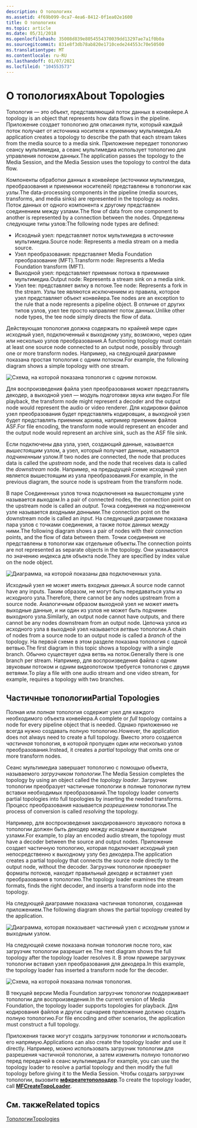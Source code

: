 ```yaml
---
description: О топологиях
ms.assetid: 4f69b099-0ca7-4ea6-8412-0f1ea02e1600
title: О топологиях
ms.topic: article
ms.date: 05/31/2018
ms.openlocfilehash: 35008d839e8054554370039dd13297ae7a1f0b0a
ms.sourcegitcommit: 831e8f3db78ab820e1710cede244553c70e50500
ms.translationtype: MT
ms.contentlocale: ru-RU
ms.lasthandoff: 01/07/2021
ms.locfileid: "104553573"
---
```

# <a name="about-topologies"></a><span data-ttu-id="29bdf-103">О топологиях</span><span class="sxs-lookup"><span data-stu-id="29bdf-103">About Topologies</span></span>

<span data-ttu-id="29bdf-104">Топология — это объект, представляющий поток данных в конвейере.</span><span class="sxs-lookup"><span data-stu-id="29bdf-104">A topology is an object that represents how data flows in the pipeline.</span></span> <span data-ttu-id="29bdf-105">Приложение создает топологию для описания пути, который каждый поток получает от источника носителя к приемнику мультимедиа.</span><span class="sxs-lookup"><span data-stu-id="29bdf-105">An application creates a topology to describe the path that each stream takes from the media source to a media sink.</span></span> <span data-ttu-id="29bdf-106">Приложение передает топологию сеансу мультимедиа, а сеанс мультимедиа использует топологию для управления потоком данных.</span><span class="sxs-lookup"><span data-stu-id="29bdf-106">The application passes the topology to the Media Session, and the Media Session uses the topology to control the data flow.</span></span>

<span data-ttu-id="29bdf-107">Компоненты обработки данных в конвейере (источники мультимедиа, преобразования и приемники носителей) представлены в топологии как *узлы*.</span><span class="sxs-lookup"><span data-stu-id="29bdf-107">The data-processing components in the pipeline (media sources, transforms, and media sinks) are represented in the topology as *nodes*.</span></span> <span data-ttu-id="29bdf-108">Поток данных от одного компонента к другому представлен соединением между узлами.</span><span class="sxs-lookup"><span data-stu-id="29bdf-108">The flow of data from one component to another is represented by a connection between the nodes.</span></span> <span data-ttu-id="29bdf-109">Определены следующие типы узлов:</span><span class="sxs-lookup"><span data-stu-id="29bdf-109">The following node types are defined:</span></span>

-   <span data-ttu-id="29bdf-110">Исходный узел: представляет поток мультимедиа в источнике мультимедиа.</span><span class="sxs-lookup"><span data-stu-id="29bdf-110">Source node: Represents a media stream on a media source.</span></span>
-   <span data-ttu-id="29bdf-111">Узел преобразования: представляет Media Foundation преобразование (MFT).</span><span class="sxs-lookup"><span data-stu-id="29bdf-111">Transform node: Represents a Media Foundation transform (MFT).</span></span>
-   <span data-ttu-id="29bdf-112">Выходной узел: представляет приемник потока в приемнике мультимедиа.</span><span class="sxs-lookup"><span data-stu-id="29bdf-112">Output node: Represents a stream sink on a media sink.</span></span>
-   <span data-ttu-id="29bdf-113">Узел tee: представляет вилку в потоке.</span><span class="sxs-lookup"><span data-stu-id="29bdf-113">Tee node: Represents a fork in the stream.</span></span> <span data-ttu-id="29bdf-114">Узлы tee являются исключением из правила, которое узел представляет объект конвейера.</span><span class="sxs-lookup"><span data-stu-id="29bdf-114">Tee nodes are an exception to the rule that a node represents a pipeline object.</span></span> <span data-ttu-id="29bdf-115">В отличие от других типов узлов, узел tee просто направляет поток данных.</span><span class="sxs-lookup"><span data-stu-id="29bdf-115">Unlike other node types, the tee node simply directs the flow of data.</span></span>

<span data-ttu-id="29bdf-116">Действующая топология должна содержать по крайней мере один исходный узел, подключенный к выходному узлу, возможно, через один или несколько узлов преобразования.</span><span class="sxs-lookup"><span data-stu-id="29bdf-116">A functioning topology must contain at least one source node connected to an output node, possibly through one or more transform nodes.</span></span> <span data-ttu-id="29bdf-117">Например, на следующей диаграмме показана простая топология с одним потоком.</span><span class="sxs-lookup"><span data-stu-id="29bdf-117">For example, the following diagram shows a simple topology with one stream.</span></span>

![Схема, на которой показана топология с одним потоком.](images/topology01.png)

<span data-ttu-id="29bdf-119">Для воспроизведения файла узел преобразования может представлять декодер, а выходной узел — модуль подготовки звука или видео.</span><span class="sxs-lookup"><span data-stu-id="29bdf-119">For file playback, the transform node might represent a decoder and the output node would represent the audio or video renderer.</span></span> <span data-ttu-id="29bdf-120">Для кодировки файлов узел преобразования будет представлять кодировщик, а выходной узел будет представлять приемник архива, например приемник файлов ASF.</span><span class="sxs-lookup"><span data-stu-id="29bdf-120">For file encoding, the transform node would represent an encoder and the output node would represent an archive sink, such as the ASF file sink.</span></span>

<span data-ttu-id="29bdf-121">Если подключены два узла, узел, создающий данные, называется *вышестоящим* узлом, а узел, который получает данные, называется *подчиненным* узлом.</span><span class="sxs-lookup"><span data-stu-id="29bdf-121">If two nodes are connected, the node that produces data is called the *upstream* node, and the node that receives data is called the *downstream* node.</span></span> <span data-ttu-id="29bdf-122">Например, на предыдущей схеме исходный узел является вышестоящим из узла преобразования.</span><span class="sxs-lookup"><span data-stu-id="29bdf-122">For example, in the previous diagram, the source node is upstream from the transform node.</span></span>

<span data-ttu-id="29bdf-123">В паре Соединенных узлов точка подключения на вышестоящем узле называется *выходом*.</span><span class="sxs-lookup"><span data-stu-id="29bdf-123">In a pair of connected nodes, the connection point on the upstream node is called an *output*.</span></span> <span data-ttu-id="29bdf-124">Точка соединения на подчиненном узле называется *входными данными*.</span><span class="sxs-lookup"><span data-stu-id="29bdf-124">The connection point on the downstream node is called an *input*.</span></span> <span data-ttu-id="29bdf-125">На следующей диаграмме показана пара узлов с точками соединения, а также поток данных между ними.</span><span class="sxs-lookup"><span data-stu-id="29bdf-125">The following diagram shows a pair of nodes with their connection points, and the flow of data between them.</span></span> <span data-ttu-id="29bdf-126">Точки соединения не представлены в топологии как отдельные объекты.</span><span class="sxs-lookup"><span data-stu-id="29bdf-126">The connection points are not represented as separate objects in the topology.</span></span> <span data-ttu-id="29bdf-127">Они указываются по значению индекса для объекта node.</span><span class="sxs-lookup"><span data-stu-id="29bdf-127">They are specified by index value on the node object.</span></span>

![Диаграмма, на которой показаны два подключенных узла.](images/topology04.png)

<span data-ttu-id="29bdf-129">Исходный узел не может иметь входных данных.</span><span class="sxs-lookup"><span data-stu-id="29bdf-129">A source node cannot have any inputs.</span></span> <span data-ttu-id="29bdf-130">Таким образом, не могут быть передаваться узлы из исходного узла.</span><span class="sxs-lookup"><span data-stu-id="29bdf-130">Therefore, there cannot be any nodes upstream from a source node.</span></span> <span data-ttu-id="29bdf-131">Аналогичным образом выходной узел не может иметь выходные данные, и ни один из узлов не может быть подчинен выходного узла.</span><span class="sxs-lookup"><span data-stu-id="29bdf-131">Similarly, an output node cannot have outputs, and there cannot be any nodes downstream from an output node.</span></span> <span data-ttu-id="29bdf-132">Цепочка узлов из исходного узла в выходной узел называется *ветвью* топологии.</span><span class="sxs-lookup"><span data-stu-id="29bdf-132">A chain of nodes from a source node to an output node is called a *branch* of the topology.</span></span> <span data-ttu-id="29bdf-133">На первой схеме в этом разделе показана топология с одной ветвью.</span><span class="sxs-lookup"><span data-stu-id="29bdf-133">The first diagram in this topic shows a topology with a single branch.</span></span> <span data-ttu-id="29bdf-134">Обычно существует одна ветвь на поток.</span><span class="sxs-lookup"><span data-stu-id="29bdf-134">Generally there is one branch per stream.</span></span> <span data-ttu-id="29bdf-135">Например, для воспроизведения файла с одним звуковым потоком и одним видеопотоком требуется топология с двумя ветвями.</span><span class="sxs-lookup"><span data-stu-id="29bdf-135">To play a file with one audio stream and one video stream, for example, requires a topology with two branches.</span></span>

## <a name="partial-topologies"></a><span data-ttu-id="29bdf-136">Частичные топологии</span><span class="sxs-lookup"><span data-stu-id="29bdf-136">Partial Topologies</span></span>

<span data-ttu-id="29bdf-137">Полная или *полная* топология содержит узел для каждого необходимого объекта конвейера.</span><span class="sxs-lookup"><span data-stu-id="29bdf-137">A complete or *full* topology contains a node for every pipeline object that is needed.</span></span> <span data-ttu-id="29bdf-138">Однако приложению не всегда нужно создавать полную топологию.</span><span class="sxs-lookup"><span data-stu-id="29bdf-138">However, the application does not always need to create a full topology.</span></span> <span data-ttu-id="29bdf-139">Вместо этого создается *частичная* топология, в которой пропущен один или несколько узлов преобразования.</span><span class="sxs-lookup"><span data-stu-id="29bdf-139">Instead, it creates a *partial* topology that omits one or more transform nodes.</span></span>

<span data-ttu-id="29bdf-140">Сеанс мультимедиа завершает топологию с помощью объекта, называемого *загрузчиком топологии*.</span><span class="sxs-lookup"><span data-stu-id="29bdf-140">The Media Session completes the topology by using an object called the *topology loader*.</span></span> <span data-ttu-id="29bdf-141">Загрузчик топологии преобразует частичные топологии в полные топологии путем вставки необходимых преобразований.</span><span class="sxs-lookup"><span data-stu-id="29bdf-141">The topology loader converts partial topologies into full topologies by inserting the needed transforms.</span></span> <span data-ttu-id="29bdf-142">Процесс преобразования называется *разрешением* топологии.</span><span class="sxs-lookup"><span data-stu-id="29bdf-142">The process of conversion is called *resolving* the topology.</span></span>

<span data-ttu-id="29bdf-143">Например, для воспроизведения закодированного звукового потока в топологии должен быть декодер между исходным и выходным узлами.</span><span class="sxs-lookup"><span data-stu-id="29bdf-143">For example, to play an encoded audio stream, the topology must have a decoder between the source and output nodes.</span></span> <span data-ttu-id="29bdf-144">Приложение создает частичную топологию, которая подключает исходный узел непосредственно к выходному узлу без декодера.</span><span class="sxs-lookup"><span data-stu-id="29bdf-144">The application creates a partial topology that connects the source node directly to the output node, without the decoder.</span></span> <span data-ttu-id="29bdf-145">Загрузчик топологии проверяет форматы потоков, находит правильный декодер и вставляет узел преобразования в топологию.</span><span class="sxs-lookup"><span data-stu-id="29bdf-145">The topology loader examines the stream formats, finds the right decoder, and inserts a transform node into the topology.</span></span>

<span data-ttu-id="29bdf-146">На следующей диаграмме показана частичная топология, созданная приложением.</span><span class="sxs-lookup"><span data-stu-id="29bdf-146">The following diagram shows the partial topology created by the application.</span></span>

![Диаграмма, которая показывает частичный узел с исходным узлом и выходным узлом.](images/topology02.png)

<span data-ttu-id="29bdf-148">На следующей схеме показана полная топология после того, как загрузчик топологии разрешит ее.</span><span class="sxs-lookup"><span data-stu-id="29bdf-148">The next diagram shows the full topology after the topology loader resolves it.</span></span> <span data-ttu-id="29bdf-149">В этом примере загрузчик топологии вставил узел преобразования для декодера.</span><span class="sxs-lookup"><span data-stu-id="29bdf-149">In this example, the topology loader has inserted a transform node for the decoder.</span></span>

![Схема, на которой показана полная топология.](images/topology03.png)

<span data-ttu-id="29bdf-151">В текущей версии Media Foundation загрузчик топологии поддерживает топологии для воспроизведения.</span><span class="sxs-lookup"><span data-stu-id="29bdf-151">In the current version of Media Foundation, the topology loader supports topologies for playback.</span></span> <span data-ttu-id="29bdf-152">Для кодирования файлов и других сценариев приложение должно создать полную топологию.</span><span class="sxs-lookup"><span data-stu-id="29bdf-152">For file encoding and other scenarios, the application must construct a full topology.</span></span>

<span data-ttu-id="29bdf-153">Приложения также могут создать загрузчик топологии и использовать его напрямую.</span><span class="sxs-lookup"><span data-stu-id="29bdf-153">Applications can also create the topology loader and use it directly.</span></span> <span data-ttu-id="29bdf-154">Например, можно использовать загрузчик топологии для разрешения частичной топологии, а затем изменить полную топологию перед передачей в сеанс мультимедиа.</span><span class="sxs-lookup"><span data-stu-id="29bdf-154">For example, you can use the topology loader to resolve a partial topology and then modify the full topology before giving it to the Media Session.</span></span> <span data-ttu-id="29bdf-155">Чтобы создать загрузчик топологии, вызовите [**мфкреатетополоадер**](/windows/desktop/api/mfidl/nf-mfidl-mfcreatetopoloader).</span><span class="sxs-lookup"><span data-stu-id="29bdf-155">To create the topology loader, call [**MFCreateTopoLoader**](/windows/desktop/api/mfidl/nf-mfidl-mfcreatetopoloader).</span></span>

## <a name="related-topics"></a><span data-ttu-id="29bdf-156">См. также</span><span class="sxs-lookup"><span data-stu-id="29bdf-156">Related topics</span></span>

<dl> <dt>

[<span data-ttu-id="29bdf-157">Топологии</span><span class="sxs-lookup"><span data-stu-id="29bdf-157">Topologies</span></span>](topologies.md)
</dt> </dl>

 

 



